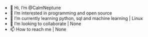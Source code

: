 - 👋 Hi, I’m @CalmNeptune
- 👀 I’m interested in programming and open source
- 🌱 I’m currently learning python, sql and machine learning | Linux 
- 💞️ I’m looking to collaborate | None
- 📫 How to reach me | None

<!---
CalmNeptune/CalmNeptune is a ✨ special ✨ repository because its `README.md` (this file) appears on your GitHub profile.
You can click the Preview link to take a look at your changes.
--->
